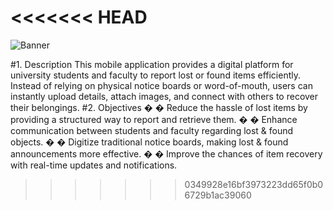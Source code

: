 <<<<<<< HEAD
=======
![Banner](https://github.com/user-attachments/assets/38e30da7-0e4f-44f5-a8fb-7fb8e02ed7da)

#1. Description 
This mobile application provides a digital platform for university students and faculty to report 
lost or found items efficiently. Instead of relying on physical notice boards or word-of-mouth, 
users can instantly upload details, attach images, and connect with others to recover their 
belongings. 
#2. Objectives 
�
� Reduce the hassle of lost items by providing a structured way to report and retrieve them. 
�
� Enhance communication between students and faculty regarding lost & found objects. 
�
� Digitize traditional notice boards, making lost & found announcements more effective. 
�
� Improve the chances of item recovery with real-time updates and notifications. 
>>>>>>> 0349928e16bf3973223dd65f0b06729b1ac39060
